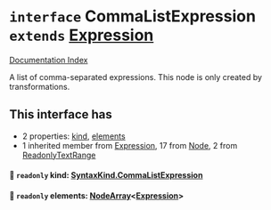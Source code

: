 # `interface` CommaListExpression `extends` [Expression](../interface.Expression/README.md)

[Documentation Index](../README.md)

A list of comma-separated expressions. This node is only created by transformations.

## This interface has

- 2 properties:
[kind](#-readonly-kind-syntaxkindcommalistexpression),
[elements](#-readonly-elements-nodearrayexpression)
- 1 inherited member from [Expression](../interface.Expression/README.md), 17 from [Node](../interface.Node/README.md), 2 from [ReadonlyTextRange](../interface.ReadonlyTextRange/README.md)


#### 📄 `readonly` kind: [SyntaxKind.CommaListExpression](../enum.SyntaxKind/README.md#commalistexpression--357)



#### 📄 `readonly` elements: [NodeArray](../interface.NodeArray/README.md)\<[Expression](../interface.Expression/README.md)>



